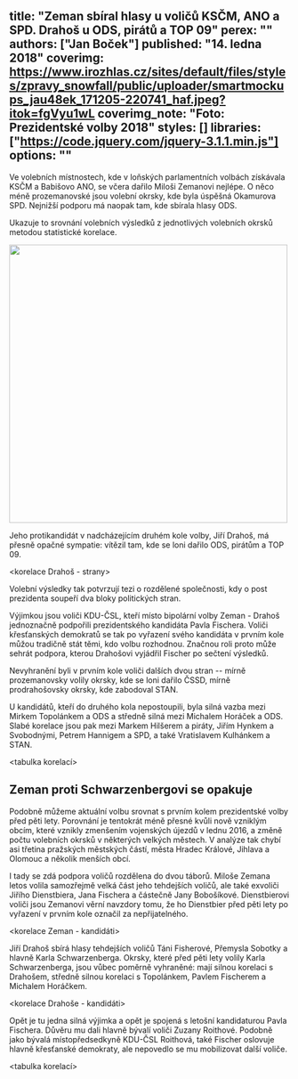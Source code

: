 title: "Zeman sbíral hlasy u voličů KSČM, ANO a SPD. Drahoš u ODS, pirátů a TOP 09"
perex: ""
authors: ["Jan Boček"]
published: "14. ledna 2018"
coverimg: https://www.irozhlas.cz/sites/default/files/styles/zpravy_snowfall/public/uploader/smartmockups_jau48ek_171205-220741_haf.jpeg?itok=fgVyu1wL
coverimg_note: "Foto: Prezidentské volby 2018"
styles: []
libraries: ["https://code.jquery.com/jquery-3.1.1.min.js"]
options: ""
---

Ve volebních místnostech, kde v loňských parlamentních volbách získávala KSČM a Babišovo ANO, se včera dařilo Miloši Zemanovi nejlépe. O něco méně prozemanovské jsou volební okrsky, kde byla úspěšná Okamurova SPD. Nejnižší podporu má naopak tam, kde sbírala hlasy ODS.

Ukazuje to srovnání volebních výsledků z jednotlivých volebních okrsků metodou statistické korelace.

<wide><div style="overflow: hidden; box-sizing: border-box;"><img src="./charts/jpg" style="width: 500px; position: relative; float: left"/></div></wide>

Jeho protikandidát v nadcházejícím druhém kole volby, Jiří Drahoš, má přesně opačné sympatie: vítězil tam, kde se loni dařilo ODS, pirátům a TOP 09.

<korelace Drahoš - strany>

Volební výsledky tak potvrzují tezi o rozdělené společnosti, kdy o post prezidenta soupeří dva bloky politických stran.

Výjimkou jsou voliči KDU-ČSL, kteří místo bipolární volby Zeman - Drahoš jednoznačně podpořili prezidentského kandidáta Pavla Fischera. Voliči křesťanských demokratů se tak po vyřazení svého kandidáta v prvním kole můžou tradičně stát těmi, kdo volbu rozhodnou. Značnou roli proto může sehrát podpora, kterou Drahošovi vyjádřil Fischer po sečtení výsledků.

Nevyhranění byli v prvním kole voliči dalších dvou stran -- mírně prozemanovsky volily okrsky, kde se loni dařilo ČSSD, mírně prodrahošovsky okrsky, kde zabodoval STAN.

U kandidátů, kteří do druhého kola nepostoupili, byla silná vazba mezi Mirkem Topolánkem a ODS a středně silná mezi Michalem Horáček a ODS. Slabé korelace jsou pak mezi Markem Hilšerem a piráty, Jiřím Hynkem a Svobodnými, Petrem Hannigem a SPD, a také Vratislavem Kulhánkem a STAN.

<tabulka korelací>

## Zeman proti Schwarzenbergovi se opakuje

Podobně můžeme aktuální volbu srovnat s prvním kolem prezidentské volby před pěti lety. Porovnání je tentokrát méně přesné kvůli nově vzniklým obcím, které vznikly zmenšením vojenských újezdů v lednu 2016, a změně počtu volebních okrsků v některých velkých městech. V analýze tak chybí asi třetina pražských městských částí, města Hradec Králové, Jihlava a Olomouc a několik menších obcí.

I tady se zdá podpora voličů rozdělena do dvou táborů. Miloše Zemana letos volila samozřejmě velká část jeho tehdejších voličů, ale také exvoliči Jiřího Dienstbiera, Jana Fischera a částečně Jany Bobošíkové. Dienstbierovi voliči jsou Zemanovi věrní navzdory tomu, že ho Dienstbier před pěti lety po vyřazení v prvním kole označil za nepřijatelného.

<korelace Zeman - kandidáti>

Jiří Drahoš sbírá hlasy tehdejších voličů Táni Fisherové, Přemysla Sobotky a hlavně Karla Schwarzenberga. Okrsky, které před pěti lety volily Karla Schwarzenberga, jsou vůbec poměrně vyhraněné: mají silnou korelaci s Drahošem, středně silnou korelaci s Topolánkem, Pavlem Fischerem a Michalem Horáčkem.

<korelace Drahoše - kandidáti>

Opět je tu jedna silná výjimka a opět je spojená s letošní kandidaturou Pavla Fischera. Důvěru mu dali hlavně bývalí voliči Zuzany Roithové. Podobně jako bývalá místopředsedkyně KDU-ČSL Roithová, také Fischer oslovuje hlavně křesťanské demokraty, ale nepovedlo se mu mobilizovat další voliče.

<tabulka korelací>